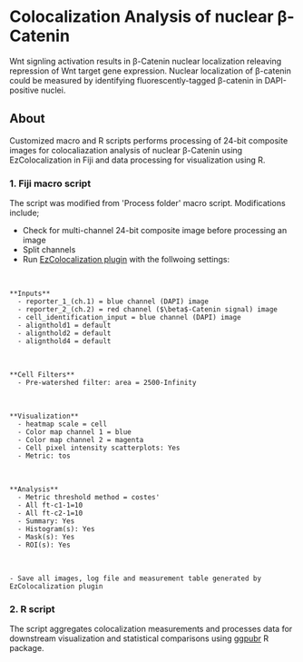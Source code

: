 # Colocalization Analysis of nuclear β-Catenin

Wnt signling activation results in β-Catenin nuclear localization releaving repression of Wnt target gene expression. Nuclear localization of β-catenin could be measured by identifying fluorescently-tagged β-catenin in DAPI-positive nuclei.

## About 
Customized macro and R scripts performs processing of 24-bit composite images for colocaliazation analysis of nuclear β-Catenin using EzColocalization in Fiji and data processing for visualization using R.

### 1. Fiji macro script 

The script was modified from 'Process folder' macro script. Modifications include; 

  - Check for multi-channel 24-bit composite image before processing an image 
  - Split channels 
  - Run [EzColocalization plugin](https://github.com/DrHanLim/EzColocalization) with the follwoing settings: 
  
&nbsp;

    **Inputs** 
      - reporter_1_(ch.1) = blue channel (DAPI) image 
      - reporter_2_(ch.2) = red channel ($\beta$-Catenin signal) image 
      - cell_identification_input = blue channel (DAPI) image 
      - alignthold1 = default 
      - alignthold2 = default 
      - alignthold4 = default 
    
&nbsp;

    **Cell Filters** 
      - Pre-watershed filter: area = 2500-Infinity 
    
&nbsp;

    **Visualization** 
      - heatmap scale = cell 
      - Color map channel 1 = blue 
      - Color map channel 2 = magenta 
      - Cell pixel intensity scatterplots: Yes 
      - Metric: tos
      
&nbsp;

    **Analysis** 
      - Metric threshold method = costes' 
      - All ft-c1-1=10 
      - All ft-c2-1=10 
      - Summary: Yes 
      - Histogram(s): Yes 
      - Mask(s): Yes 
      - ROI(s): Yes 
&nbsp;

    - Save all images, log file and measurement table generated by EzColocalization plugin 
    

### 2. R script 
 
The script aggregates colocalization measurements and processes data for downstream 
visualization and statistical comparisons using [ggpubr](https://github.com/kassambara/ggpubr) R package.


